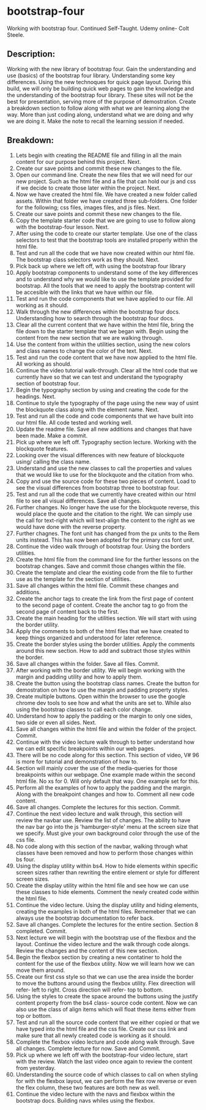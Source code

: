 # bootstrap-four
Working with bootstrap four. Continued Self-Taught. Udemy online- Colt Steele.

## Description:
Working with the new library of bootstrap four. Gain the understanding and use (basics) of the bootstrap four library.
Understanding some key differences. Using the new technoques for quick page layout. 
During this build, we will only be building quick web pages to gain the knowledge and the understanding of the bootstrap four library. These sites will not be the best for presentation, serving more of the purpose of demostration. Create a breakdown section to follow along with what we are learning along the way. More than just coding along, understand what we are doing and why we are doing it. Make the note to recall the learning session if needed.

## Breakdown: 

1. Lets begin with creating the README file and filling in all the main content for our purpose behind this project. Next.
2. Create our save points and commit these new changes to the file.
3. Open our command line. Create the new files that we will need for our new project. Such as the html file and a file that can hold our js and css if we decide to create those later within the project. Next.
4. Now we have created the html file. We have created a new folder called assets. Within that folder we have created three sub-folders. One folder for the following; css files, images files, and js files. Next.
5. Create our save points and commit these new changes to the file.
6. Copy the template starter code that we are going to use to follow along with the bootstrap-four lesson. Next.
7. After using the code to create our starter template. Use one of the class selectors to test that the bootstrap tools are installed properly within the html file. 
8. Test and run all the code that we have now created within our html file. The bootstrap class selectors work as they should. Next.
9. Pick back up where we left off, with using the bootstrap four library
10. Apply bootstrap components to understand some of the key differences and to understand why we would like to use the template provided for bootstrap. All the tools that we need to apply the bootstrap content will be accesible with the links that we have within our file.
11. Test and run the code components that we have applied to our file. All working as it should.
12. Walk through the new differences within the bootstrap four docs. Understanding how to search through the bootstrap four docs.
13. Clear all the current content that we have within the html file, bring the file down to the starter template that we began with. Begin using the content from the new section that we are walking through.
14. Use the content from within the utilities section, using the new colors and class names to change the color of the text. Next.
15. Test and run the code content that we have now applied to the html file. All working as should. 
16. Continue the video tutorial walk-through. Clear all the html code that we currently have so that we can test and understand the typography section of bootstrap four.
17. Begin the typography section by using and creating the code for the headings. Next.
18. Continue to style the typography of the page using the new way of usint the blockquote class along with the element name. Next.
19. Test and run all the code and code components that we have built into our html file. All code tested and working well. 
20. Update the readme file. Save all new additions and changes that have been made. Make a commit.
21. Pick up where we left off. Typography section lecture. Working with the blockquote features.
22. Looking over the visual differences with new feature of blockquote using/ calling the class name.
23. Understand and use the new classes to call the properties and values that we would like to use for the blockquote and the citation from who.
24. Copy and use the source code for these two pieces of content. Load to see the visual differences from bootstrap three to bootstrap four.
25. Test and run all the code that we currently have created within our html file to see all visual differences. Save all changes.
26. Further changes. No longer have the use for the blockquote reverse, this would place the quote and the citation to the right. We can simply use the call for text-right which will text-align the content to the right as we would have done with the reverse property.
27. Further chagnes. The font unit has changed from the px units to the Rem units instead. This has now been adopted for the primary css font unit.
28. Continue the video walk through of bootstrap four. Using the borders utilities. 
29. Create the html file from the command line for the further lessons on the bootstrap changes. Save and commit those changes within the file.
30. Create the template and clear the existing code from the file to further use as the template for the section of utilities.
31. Save all changes within the html file. Commit these changes and additions.
32. Create the anchor tags to create the link from the first page of content to the second page of content. Create the anchor tag to go from the second page of content back to the first.
33. Create the main heading for the utilities section. We will start with using the border utility. 
34. Apply the comments to both of the html files that we have created to keep things organized and understood for later reference. 
35. Create the border styles using the border utilities. Apply the comments around this new section. How to add and subtract those styles within the border.
36. Save all changes within the folder. Save all files. Commit.
37. After working with the border utility. We will begin working with the margin and padding utility and how to apply them.
38. Create the button using the bootstrap class names. Create the button for demostration on how to use the margin and padding property styles.
39. Create multiple buttons. Open within the browser to use the google chrome dev tools to see how and what the units are set to. While also using the bootstrap classes to call each color change.
40. Understand how to apply the padding or the margin to only one sides, two side or even all sides. Next.
41. Save all changes within the html file and within the folder of the project. Commit. 
42. Continue with the video lecture walk through to better understand how we can edit specific breakpoints within our web pages.
43. There will be no code along for this section. This section of video, V# 96 is more for tutorial and demonstration of how to.
44. Section will mainly cover the use of the media-queries for those breakpoints within our webpage. One example made within the second html file. No xs for 0. Will only default that way. One example set for this.
45. Perform all the examples of how to apply the padding and the margin. Along with the breakpoint changes and how to. Comment all new code content.
46. Save all changes. Complete the lectures for this section. Commit.
47. Continue the next video lecture and walk through, this section will review the navbar use. Review the list of changes. The ability to have the nav bar go into the js 'hamburger-style' menu at the screen size that we specify. Must give your own background color through the use of the css file.
48. No code along with this section of the navbar, walking through what classes have been removed and how to perform those changes within bs four. 
49. Using the display utility within bs4. How to hide elements within specific screen sizes rather than rewriting the entire element or style for different screen sizes.
50. Create the display utility within the html file and see how we can use these classes to hide elements. Comment the newly created code within the html file.
51. Continue the video lecture. Using the display utility and hiding elements, creating the examples in both of the html files. Rememeber that we can always use the bootstrap documentation to refer back.
52. Save all changes. Complete the lectures for the entire section. Section 8 completed. Commit. 
53. Next lecture we will begin with the bootstrap use of the flexbox and the layout. Continue the video lecture and the walk through code alongs. Review the changes and the content of this new section.
54. Begin the flexbox section by creating a new contatiner to hold the content for the use of the flexbox utility. Now we will learn how we can move them around. 
55. Create our first css style so that we can use the area inside the border to move the buttons around using the flexbox utility. Flex direection will refer- left to right. Cross direction will refer- top to bottom.
56. Using the styles to create the space around the buttons using the justify content property from the bs4 class- source code content. Now we can also use the class of align items which will float these items either from top or bottom. 
57. Test and run all the source code content that we either copied or that we have typed into the html file and the css file. Create our css link and make sure that all newly created code is working as it should.
58. Complete the flexbox video lecture and code along walk through. Save all changes. Complete lecture for now. Save and Commit. 
59. Pick up where we left off with the bootstrap-four video lecture, start with the review. Watch the last video once again to review the content from yesterday.
60. Understanding the source code of which classes to call on when styling for with the flexbox layout, we can perform the flex row reverse or even the flex column, these two features are both new as well. 
61. Continue the video lecture with the navs and flexbox within the bootstrap docs. Building navs whiles using the flexbox. 

